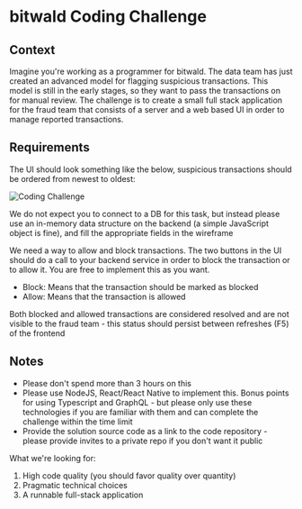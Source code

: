 # bitwald Coding Challenge

## Context

Imagine you're working as a programmer for bitwald. The data team has just created an advanced model for flagging suspicious transactions. This model is still in the early stages, so they want to pass the transactions on for manual review. The challenge is to create a small full stack application for the fraud team that consists of a server and a web based UI in order to manage reported transactions.

## Requirements

The UI should look something like the below, suspicious transactions should be ordered from newest to oldest: 

![Coding Challenge](https://i.imgur.com/x7gBW35.png "UI")

We do not expect you to connect to a DB for this task, but instead please use an in-memory data structure on the backend (a simple JavaScript object is fine), and fill the appropriate fields in the wireframe

We need a way to allow and block transactions. The two buttons in the UI should do a call to your backend service in order to block the transaction or to allow it. You are free to implement this as you want.

- Block: Means that the transaction should be marked as blocked
- Allow: Means that the transaction is allowed
    
Both blocked and allowed transactions are considered resolved and are not visible to the fraud team - this status should persist between refreshes (F5) of the frontend

## Notes

- Please don't spend more than 3 hours on this
- Please use NodeJS, React/React Native to implement this. Bonus points for using Typescript and GraphQL - but please only use these technologies if you are familiar with them and can complete the challenge within the time limit
- Provide the solution source code as a link to the code repository - please provide invites to a private repo if you don't want it public

What we're looking for:

1. High code quality (you should favor quality over quantity)
2. Pragmatic technical choices
3. A runnable full-stack application
